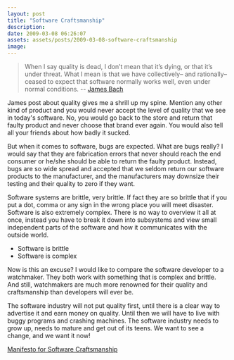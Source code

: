 ```yaml
---
layout: post
title: "Software Craftsmanship"
description:
date: 2009-03-08 06:26:07
assets: assets/posts/2009-03-08-software-craftsmanship
image: 
---
```


> When I say quality is dead, I don’t mean that it’s dying, or that it’s under threat. What I mean is that we have collectively– and rationally– ceased to expect that software normally works well, even under normal conditions.
> -- [James Bach](http://www.satisfice.com/blog/archives/224)

James post about quality gives me a shrill up my spine. Mention any other kind of product and you would never accept the level of quality that we see in today's software. No, you would go back to the store and return that faulty product and never choose that brand ever again. You would also tell all your friends about how badly it sucked.

But when it comes to software, bugs are expected. What are bugs really? I would say that they are fabrication errors that never should reach the end consumer or he/she should be able to return the faulty product. Instead, bugs are so wide spread and accepted that we seldom return our software products to the manufacturer, and the manufacturers may downsize their testing and their quality to zero if they want.

Software systems are brittle, very brittle. If fact they are so brittle that if you put a dot, comma or any sign in the wrong place you will meet disaster. Software is also extremely complex. There is no way to overview it all at once, instead you have to break it down into subsystems and view small independent parts of the software and how it communicates with the outside world.

* Software is brittle
* Software is complex

Now is this an excuse? I would like to compare the software developer to a watchmaker. They both work with something that is complex and brittle. And still, watchmakers are much more renowned for their quality and craftsmanship than developers will ever be.

The software industry will not put quality first, until there is a clear way to advertise it and earn money on quality. Until then we will have to live with buggy programs and crashing machines. The software industry needs to grow up, needs to mature and get out of its teens. We want to see a change, and we want it now!

[Manifesto for Software Craftsmanship](http://manifesto.softwarecraftsmanship.org/main)
